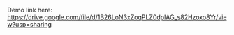 Demo link here:
https://drive.google.com/file/d/1B26LoN3xZoqPLZ0dpIAG_s82Hzoxo8Yr/view?usp=sharing

